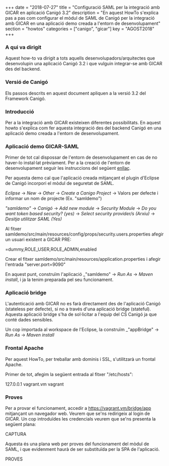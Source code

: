 +++
date = "2018-07-27"
title = "Configuració SAML per la integració amb GICAR en aplicació Canigó 3.2"
description = "En aquest HowTo s'explica pas a pas com configurar el mòdul de SAML de Canigó per la integració amb GICAR en una aplicació demo creada a l'entorn de desenvolupament"
section = "howtos"
categories = ["canigo", "gicar"]
key = "AGOST2018"
+++

### A qui va dirigit

Aquest how-to va dirigit a tots aquells desenvolupadors/arquitectes que desenvolupin una aplicació Canigó 3.2 i que vulguin integrar-se amb GICAR des del backend.

### Versió de Canigó

Els passos descrits en aquest document apliquen a la versió 3.2 del Framework Canigó.

### Introducció

Per a la integració amb GICAR existeixen diferentes possibilitats. En aquest howto s'explica com fer aquesta integració des del backend Canigó en una aplicació demo creada a l'entorn de desenvolupament.

### Aplicació demo GICAR-SAML

Primer de tot cal dispossar de l'entorn de desenvolupament en cas de no haver-lo instal·lat prèviament. Per a la creació de l'entorn de desenvolupament seguir les instruccions del següent [enllaç](https://canigo.ctti.gencat.cat/canigo/entorn-desenvolupament/).

Per aquesta demo cal que l'aplicació creada mitjançant el plugin d'Eclipse de Canigó incorpori el mòdul de seguretat de SAML.

_Eclipse_ &rarr; _New_ &rarr; _Other_ &rarr; _Create a Canigo Project_ &rarr; Valors per defecte i informar un nom de projecte (Ex. "samldemo")

_"samldemo"_ &rarr; _Canigó_ &rarr; _Add new module_ &rarr; _Security Module_ &rarr; _Do you want token based security? (yes)_ &rarr; _Select security provider/s (Arxiu)_ &rarr; _Desitja utilitzar SAML (Yes)_

Al fitxer samldemo/src/main/resources/config/props/security.users.properties afegir un usuari existent a GICAR PRE:

<DNI>=dummy,ROLE_USER,ROLE_ADMIN,enabled

Crear el fitxer samldemo/src/main/resources/application.properties i afegir l'entrada "server.port=9090"

En aquest punt, construïm l'aplicació _"samldemo" &rarr; _Run As_ &rarr; _Maven install_, i ja la tenim preparada pel seu funcionament.

### Aplicació bridge

L'autenticació amb GICAR no es farà directament des de l'aplicació Canigó (stateless per defecte), si no a través d'una aplicació bridge (stateful). Aquesta aplicació bridge s'ha de sol·licitar a l'equip del CS Canigó ja que conté dades sensibles.

Un cop importada al workspace de l'Eclipse, la construïm _"appBridge" &rarr; _Run As_ &rarr; _Maven install_

### Frontal Apache

Per aquest HowTo, per treballar amb dominis i SSL, s'utilitzarà un frontal Apache.

Primer de tot, afegim la següent entrada al fitxer "/etc/hosts":

127.0.0.1 vagrant.vm vagrant

### Proves

Per a provar el funcionament, accedir a https://vagrant.vm/bridge/app mitjançant un navegador web. Veurem que se'ns redirigeix al login de GICAR. Un cop introduïdes les credencials veurem que se'ns presenta la següent plana:

CAPTURA

Aquesta és una plana web per proves del funcionament del mòdul de SAML, i que evidenment haurà de ser substituïda per la SPA de l'aplicació.

PROVES
